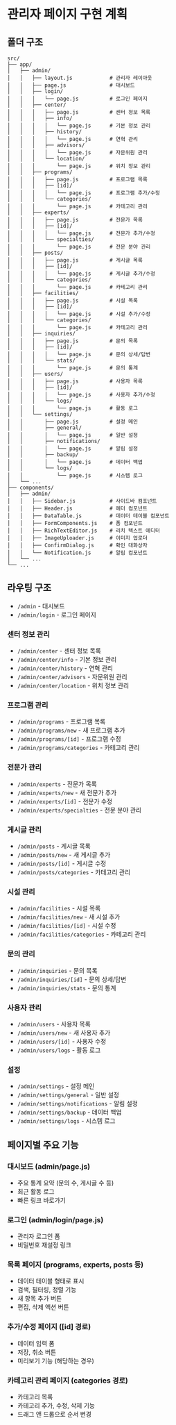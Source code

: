 # 관리자 페이지 구현 계획

## 폴더 구조

```
src/
├── app/
│   ├── admin/
│   │   ├── layout.js            # 관리자 레이아웃
│   │   ├── page.js              # 대시보드
│   │   ├── login/
│   │   │   └── page.js          # 로그인 페이지
│   │   ├── center/
│   │   │   ├── page.js          # 센터 정보 목록
│   │   │   ├── info/
│   │   │   │   └── page.js      # 기본 정보 관리
│   │   │   ├── history/
│   │   │   │   └── page.js      # 연혁 관리
│   │   │   ├── advisors/
│   │   │   │   └── page.js      # 자문위원 관리
│   │   │   └── location/
│   │   │       └── page.js      # 위치 정보 관리
│   │   ├── programs/
│   │   │   ├── page.js          # 프로그램 목록
│   │   │   ├── [id]/
│   │   │   │   └── page.js      # 프로그램 추가/수정
│   │   │   └── categories/
│   │   │       └── page.js      # 카테고리 관리
│   │   ├── experts/
│   │   │   ├── page.js          # 전문가 목록
│   │   │   ├── [id]/
│   │   │   │   └── page.js      # 전문가 추가/수정
│   │   │   └── specialties/
│   │   │       └── page.js      # 전문 분야 관리
│   │   ├── posts/
│   │   │   ├── page.js          # 게시글 목록
│   │   │   ├── [id]/
│   │   │   │   └── page.js      # 게시글 추가/수정
│   │   │   └── categories/
│   │   │       └── page.js      # 카테고리 관리
│   │   ├── facilities/
│   │   │   ├── page.js          # 시설 목록
│   │   │   ├── [id]/
│   │   │   │   └── page.js      # 시설 추가/수정
│   │   │   └── categories/
│   │   │       └── page.js      # 카테고리 관리
│   │   ├── inquiries/
│   │   │   ├── page.js          # 문의 목록
│   │   │   ├── [id]/
│   │   │   │   └── page.js      # 문의 상세/답변
│   │   │   └── stats/
│   │   │       └── page.js      # 문의 통계
│   │   ├── users/
│   │   │   ├── page.js          # 사용자 목록
│   │   │   ├── [id]/
│   │   │   │   └── page.js      # 사용자 추가/수정
│   │   │   └── logs/
│   │   │       └── page.js      # 활동 로그
│   │   └── settings/
│   │       ├── page.js          # 설정 메인
│   │       ├── general/
│   │       │   └── page.js      # 일반 설정
│   │       ├── notifications/
│   │       │   └── page.js      # 알림 설정
│   │       ├── backup/
│   │       │   └── page.js      # 데이터 백업
│   │       └── logs/
│   │           └── page.js      # 시스템 로그
│   └── ...
├── components/
│   ├── admin/
│   │   ├── Sidebar.js           # 사이드바 컴포넌트
│   │   ├── Header.js            # 헤더 컴포넌트
│   │   ├── DataTable.js         # 데이터 테이블 컴포넌트
│   │   ├── FormComponents.js    # 폼 컴포넌트
│   │   ├── RichTextEditor.js    # 리치 텍스트 에디터
│   │   ├── ImageUploader.js     # 이미지 업로더
│   │   ├── ConfirmDialog.js     # 확인 대화상자
│   │   └── Notification.js      # 알림 컴포넌트
│   └── ...
└── ...
```

## 라우팅 구조

- `/admin` - 대시보드
- `/admin/login` - 로그인 페이지

### 센터 정보 관리
- `/admin/center` - 센터 정보 목록
- `/admin/center/info` - 기본 정보 관리
- `/admin/center/history` - 연혁 관리
- `/admin/center/advisors` - 자문위원 관리
- `/admin/center/location` - 위치 정보 관리

### 프로그램 관리
- `/admin/programs` - 프로그램 목록
- `/admin/programs/new` - 새 프로그램 추가
- `/admin/programs/[id]` - 프로그램 수정
- `/admin/programs/categories` - 카테고리 관리

### 전문가 관리
- `/admin/experts` - 전문가 목록
- `/admin/experts/new` - 새 전문가 추가
- `/admin/experts/[id]` - 전문가 수정
- `/admin/experts/specialties` - 전문 분야 관리

### 게시글 관리
- `/admin/posts` - 게시글 목록
- `/admin/posts/new` - 새 게시글 추가
- `/admin/posts/[id]` - 게시글 수정
- `/admin/posts/categories` - 카테고리 관리

### 시설 관리
- `/admin/facilities` - 시설 목록
- `/admin/facilities/new` - 새 시설 추가
- `/admin/facilities/[id]` - 시설 수정
- `/admin/facilities/categories` - 카테고리 관리

### 문의 관리
- `/admin/inquiries` - 문의 목록
- `/admin/inquiries/[id]` - 문의 상세/답변
- `/admin/inquiries/stats` - 문의 통계

### 사용자 관리
- `/admin/users` - 사용자 목록
- `/admin/users/new` - 새 사용자 추가
- `/admin/users/[id]` - 사용자 수정
- `/admin/users/logs` - 활동 로그

### 설정
- `/admin/settings` - 설정 메인
- `/admin/settings/general` - 일반 설정
- `/admin/settings/notifications` - 알림 설정
- `/admin/settings/backup` - 데이터 백업
- `/admin/settings/logs` - 시스템 로그

## 페이지별 주요 기능

### 대시보드 (admin/page.js)
- 주요 통계 요약 (문의 수, 게시글 수 등)
- 최근 활동 로그
- 빠른 링크 바로가기

### 로그인 (admin/login/page.js)
- 관리자 로그인 폼
- 비밀번호 재설정 링크

### 목록 페이지 (programs, experts, posts 등)
- 데이터 테이블 형태로 표시
- 검색, 필터링, 정렬 기능
- 새 항목 추가 버튼
- 편집, 삭제 액션 버튼

### 추가/수정 페이지 ([id] 경로)
- 데이터 입력 폼
- 저장, 취소 버튼
- 미리보기 기능 (해당하는 경우)

### 카테고리 관리 페이지 (categories 경로)
- 카테고리 목록
- 카테고리 추가, 수정, 삭제 기능
- 드래그 앤 드롭으로 순서 변경
